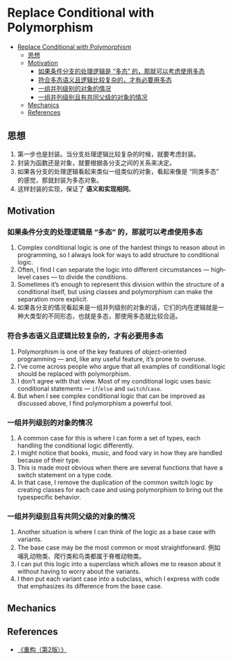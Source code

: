 # Replace Conditional with Polymorphism


<!-- TOC -->

- [Replace Conditional with Polymorphism](#replace-conditional-with-polymorphism)
    - [思想](#思想)
    - [Motivation](#motivation)
        - [如果条件分支的处理逻辑是 “多态” 的，那就可以考虑使用多态](#如果条件分支的处理逻辑是-多态-的那就可以考虑使用多态)
        - [符合多态语义且逻辑比较复杂的，才有必要用多态](#符合多态语义且逻辑比较复杂的才有必要用多态)
        - [一组并列级别的对象的情况](#一组并列级别的对象的情况)
        - [一组并列级别且有共同父级的对象的情况](#一组并列级别且有共同父级的对象的情况)
    - [Mechanics](#mechanics)
    - [References](#references)

<!-- /TOC -->


## 思想
1. 第一步也是封装。当分支处理逻辑比较复杂的时候，就要考虑封装。
2. 封装为函数还是对象，就要根据各分支之间的关系来决定。
3. 如果各分支的处理逻辑看起来类似一组类似的对象，看起来像是 “同类多态” 的感觉，那就封装为多态对象。
4. 这样封装的实现，保证了 **语义和实现相同**。


## Motivation
### 如果条件分支的处理逻辑是 “多态” 的，那就可以考虑使用多态
1. Complex conditional logic is one of the hardest things to reason about in programming, so I always look for ways to add structure to conditional logic. 
2. Often, I find I can separate the logic into different circumstances — high­level cases — to divide the conditions. 
3. Sometimes it’s enough to represent this division within the structure of a conditional itself, but using classes and polymorphism can make the separation more explicit. 
4. 如果各分支的情况看起来是一组并列级别的对象的话，它们的内在逻辑就是一种大类型的不同形态，也就是多态，那使用多态就比较合适。

### 符合多态语义且逻辑比较复杂的，才有必要用多态
1. Polymorphism is one of the key features of object-­oriented programming — and, like any useful feature, it’s prone to overuse. 
2. I’ve come across people who argue that all examples of conditional logic should be replaced with polymorphism. 
3. I don’t agree with that view. Most of my conditional logic uses basic conditional statements — `if`/`else` and `switch`/`case`. 
4. But when I see complex conditional logic that can be improved as discussed above, I find polymorphism a powerful tool.

### 一组并列级别的对象的情况
1. A common case for this is where I can form a set of types, each handling the conditional logic differently. 
2. I might notice that books, music, and food vary in how they are handled because of their type. 
3. This is made most obvious when there are several functions that have a switch statement on a type code. 
4. In that case, I remove the duplication of the common switch logic by creating classes for each case and using polymorphism to bring out the type­specific behavior.

### 一组并列级别且有共同父级的对象的情况
1. Another situation is where I can think of the logic as a base case with variants. 
2. The base case may be the most common or most straightforward. 例如哺乳动物类、爬行类和鸟类都属于脊椎动物类。
3. I can put this logic into a superclass which allows me to reason about it without having to worry about the variants. 
4. I then put each variant case into a subclass, which I express with code that emphasizes its difference from the base case.


## Mechanics


## References
* [《重构（第2版）》](https://book.douban.com/subject/33400354/)
